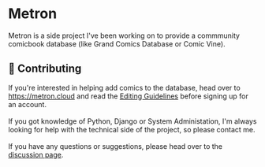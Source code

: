 # Metron

Metron is a side project I've been working on to provide a commmunity comicbook database (like Grand Comics Database or Comic Vine).

 ## 🤝 Contributing
 
If you're interested in helping add comics to the database, head over to <https://metron.cloud> and read the [Editing Guidelines](https://metron.cloud/pages/guidelines/editing/) before signing up for an account.<br><br>
If you got knowledge of Python, Django or System Administation, I'm always looking for help with the technical side of the project, so please contact me.<br><br>
If you have any questions or suggestions, please head over to the [discussion page](https://github.com/bpepple/metron/discussions).
